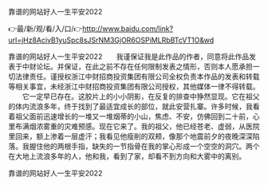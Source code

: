 靠谱的网站好人一生平安2022

👉最/新/观/看/入/口/👉http://www.baidu.com/link?url=jHz8AcivB1yuSpc8sJSrNM3GjOR6OSPiMLRbBTcVT1O&wd

靠谱的网站好人一生平安2022　　我谨保证我是此作品的作者，同意将此作品发表于中财论坛。并保证，在此之前不存在任何限制发表之情形，否则本人愿承担一切法律责任。谨授权浙江中财招商投资集团有限公司全权负责本作品的发表和转载等相关事宜，未经浙江中财招商投资集团有限公司授权，其他媒体一律不得转载。
　　它一定早已存在。这胶片上的小小阴影，在反复的排查中狰然显现。它在祖父的体内流浪多年，终于找到了最适宜成长的部位，就此安营扎寨。许多时候，我看着祖父面前迅速增长的一堆又一堆烟蒂的小山，焦虑、不安，仿佛回到二十前，心里布满烟浓雾重的灾难预感。现在它来了。我的祖父，他已经苍老、虚弱，从医院里回来，额上渗着一层虚汗；我看见他瘦削的双颊，像那个地震前夕的夜晚深深陷落。我握住他的两根手指，缺失的一节指骨在我的掌心形成一个空空的洞穴。两个在大地上流浪多年的人，他和我，看到了家，却看不到方向和大雾中的离别。


靠谱的网站好人一生平安2022
